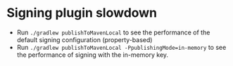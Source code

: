 # Signing plugin slowdown

* Run `./gradlew publishToMavenLocal` to see the performance of the default signing configuration (property-based)
* Run `./gradlew publishToMavenLocal -PpublishingMode=in-memory` to see the performance of signing with the in-memory 
 key.
